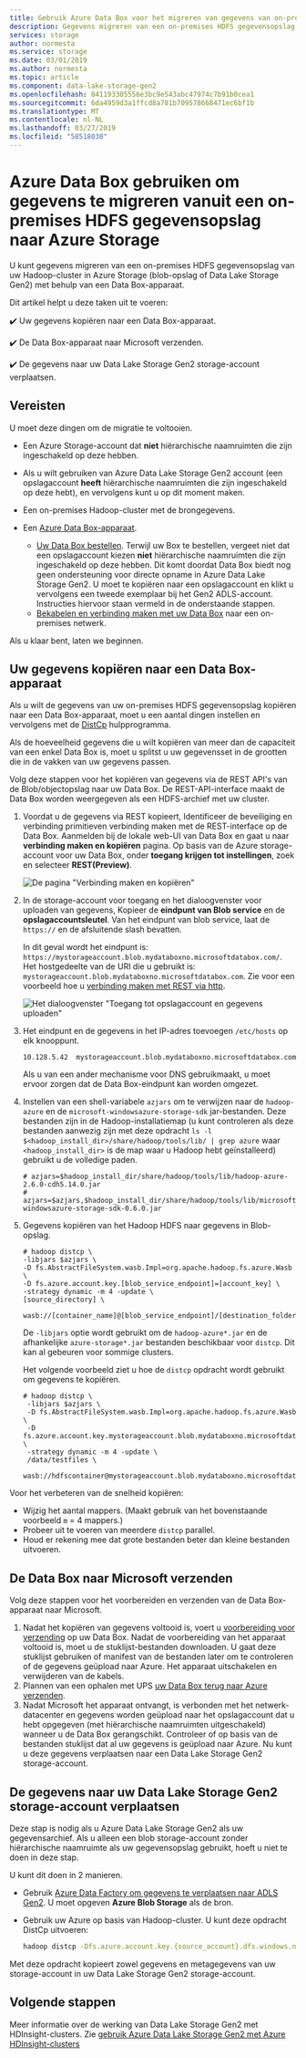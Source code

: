 ```yaml
---
title: Gebruik Azure Data Box voor het migreren van gegevens van on-premises HDFS opslaan naar Azure Storage
description: Gegevens migreren van een on-premises HDFS gegevensopslag naar Azure Storage
services: storage
author: normesta
ms.service: storage
ms.date: 03/01/2019
ms.author: normesta
ms.topic: article
ms.component: data-lake-storage-gen2
ms.openlocfilehash: 841193305556e3bc9e543abc47974c7b91b0cea1
ms.sourcegitcommit: 6da4959d3a1ffcd8a781b709578668471ec6bf1b
ms.translationtype: MT
ms.contentlocale: nl-NL
ms.lasthandoff: 03/27/2019
ms.locfileid: "58518030"
---
```

# <a name="use-azure-data-box-to-migrate-data-from-an-on-premises-hdfs-store-to-azure-storage"></a>Azure Data Box gebruiken om gegevens te migreren vanuit een on-premises HDFS gegevensopslag naar Azure Storage

U kunt gegevens migreren van een on-premises HDFS gegevensopslag van uw Hadoop-cluster in Azure Storage (blob-opslag of Data Lake Storage Gen2) met behulp van een Data Box-apparaat.

Dit artikel helpt u deze taken uit te voeren:

:heavy_check_mark: Uw gegevens kopiëren naar een Data Box-apparaat.

:heavy_check_mark: De Data Box-apparaat naar Microsoft verzenden.

:heavy_check_mark: De gegevens naar uw Data Lake Storage Gen2 storage-account verplaatsen.

## <a name="prerequisites"></a>Vereisten

U moet deze dingen om de migratie te voltooien.

* Een Azure Storage-account dat **niet** hiërarchische naamruimten die zijn ingeschakeld op deze hebben.

* Als u wilt gebruiken van Azure Data Lake Storage Gen2 account (een opslagaccount **heeft** hiërarchische naamruimten die zijn ingeschakeld op deze hebt), en vervolgens kunt u op dit moment maken.

* Een on-premises Hadoop-cluster met de brongegevens.

* Een [Azure Data Box-apparaat](https://azure.microsoft.com/services/storage/databox/). 

    - [Uw Data Box bestellen](https://docs.microsoft.com/azure/databox/data-box-deploy-ordered). Terwijl uw Box te bestellen, vergeet niet dat een opslagaccount kiezen **niet** hiërarchische naamruimten die zijn ingeschakeld op deze hebben. Dit komt doordat Data Box biedt nog geen ondersteuning voor directe opname in Azure Data Lake Storage Gen2. U moet te kopiëren naar een opslagaccount en klikt u vervolgens een tweede exemplaar bij het Gen2 ADLS-account. Instructies hiervoor staan vermeld in de onderstaande stappen.
    - [Bekabelen en verbinding maken met uw Data Box](https://docs.microsoft.com/azure/databox/data-box-deploy-set-up) naar een on-premises netwerk.

Als u klaar bent, laten we beginnen.

## <a name="copy-your-data-to-a-data-box-device"></a>Uw gegevens kopiëren naar een Data Box-apparaat

Als u wilt de gegevens van uw on-premises HDFS gegevensopslag kopiëren naar een Data Box-apparaat, moet u een aantal dingen instellen en vervolgens met de [DistCp](https://hadoop.apache.org/docs/stable/hadoop-distcp/DistCp.html) hulpprogramma.

Als de hoeveelheid gegevens die u wilt kopiëren van meer dan de capaciteit van een enkel Data Box is, moet u splitst u uw gegevensset in de grootten die in de vakken van uw gegevens passen.

Volg deze stappen voor het kopiëren van gegevens via de REST API's van de Blob/objectopslag naar uw Data Box. De REST-API-interface maakt de Data Box worden weergegeven als een HDFS-archief met uw cluster. 


1. Voordat u de gegevens via REST kopieert, Identificeer de beveiliging en verbinding primitieven verbinding maken met de REST-interface op de Data Box. Aanmelden bij de lokale web-UI van Data Box en gaat u naar **verbinding maken en kopiëren** pagina. Op basis van de Azure storage-account voor uw Data Box, onder **toegang krijgen tot instellingen**, zoek en selecteer **REST(Preview)**.

    ![De pagina "Verbinding maken en kopiëren"](media/data-lake-storage-migrate-on-premises-HDFS-cluster/data-box-connect-rest.png)

2. In de storage-account voor toegang en het dialoogvenster voor uploaden van gegevens, Kopieer de **eindpunt van Blob service** en de **opslagaccountsleutel**. Van het eindpunt van blob service, laat de `https://` en de afsluitende slash bevatten.

    In dit geval wordt het eindpunt is: `https://mystorageaccount.blob.mydataboxno.microsoftdatabox.com/`. Het hostgedeelte van de URI die u gebruikt is: `mystorageaccount.blob.mydataboxno.microsoftdatabox.com`. Zie voor een voorbeeld hoe u [verbinding maken met REST via http](/azure/databox/data-box-deploy-copy-data-via-rest). 

     ![Het dialoogvenster "Toegang tot opslagaccount en gegevens uploaden"](media/data-lake-storage-migrate-on-premises-HDFS-cluster/data-box-connection-string-http.png)

3. Het eindpunt en de gegevens in het IP-adres toevoegen `/etc/hosts` op elk knooppunt.

    ```    
    10.128.5.42  mystorageaccount.blob.mydataboxno.microsoftdatabox.com
    ```
    Als u van een ander mechanisme voor DNS gebruikmaakt, u moet ervoor zorgen dat de Data Box-eindpunt kan worden omgezet.
    
3. Instellen van een shell-variabele `azjars` om te verwijzen naar de `hadoop-azure` en de `microsoft-windowsazure-storage-sdk` jar-bestanden. Deze bestanden zijn in de Hadoop-installatiemap (u kunt controleren als deze bestanden aanwezig zijn met deze opdracht `ls -l $<hadoop_install_dir>/share/hadoop/tools/lib/ | grep azure` waar `<hadoop_install_dir>` is de map waar u Hadoop hebt geïnstalleerd) gebruikt u de volledige paden. 
    
    ```
    # azjars=$hadoop_install_dir/share/hadoop/tools/lib/hadoop-azure-2.6.0-cdh5.14.0.jar
    # azjars=$azjars,$hadoop_install_dir/share/hadoop/tools/lib/microsoft-windowsazure-storage-sdk-0.6.0.jar
    ```

4. Gegevens kopiëren van het Hadoop HDFS naar gegevens in Blob-opslag.

    ```
    # hadoop distcp \
    -libjars $azjars \
    -D fs.AbstractFileSystem.wasb.Impl=org.apache.hadoop.fs.azure.Wasb \
    -D fs.azure.account.key.[blob_service_endpoint]=[account_key] \
    -strategy dynamic -m 4 -update \
    [source_directory] \
           wasb://[container_name]@[blob_service_endpoint]/[destination_folder]       
    ```
   De `-libjars` optie wordt gebruikt om de `hadoop-azure*.jar` en de afhankelijke `azure-storage*.jar` bestanden beschikbaar voor `distcp`. Dit kan al gebeuren voor sommige clusters.
   
   Het volgende voorbeeld ziet u hoe de `distcp` opdracht wordt gebruikt om gegevens te kopiëren.
   
   ```
   # hadoop distcp \
    -libjars $azjars \
    -D fs.AbstractFileSystem.wasb.Impl=org.apache.hadoop.fs.azure.Wasb \
    -D fs.azure.account.key.mystorageaccount.blob.mydataboxno.microsoftdatabox.com=myaccountkey \
    -strategy dynamic -m 4 -update \
    /data/testfiles \
    wasb://hdfscontainer@mystorageaccount.blob.mydataboxno.microsoftdatabox.com/testfiles
   ```
  
Voor het verbeteren van de snelheid kopiëren:
- Wijzig het aantal mappers. (Maakt gebruik van het bovenstaande voorbeeld `m` = 4 mappers.)
- Probeer uit te voeren van meerdere `distcp` parallel.
- Houd er rekening mee dat grote bestanden beter dan kleine bestanden uitvoeren.       
    
## <a name="ship-the-data-box-to-microsoft"></a>De Data Box naar Microsoft verzenden

Volg deze stappen voor het voorbereiden en verzenden van de Data Box-apparaat naar Microsoft.

1. Nadat het kopiëren van gegevens voltooid is, voert u [voorbereiding voor verzending](https://docs.microsoft.com/azure/databox/data-box-deploy-copy-data-via-rest) op uw Data Box. Nadat de voorbereiding van het apparaat voltooid is, moet u de stuklijst-bestanden downloaden. U gaat deze stuklijst gebruiken of manifest van de bestanden later om te controleren of de gegevens geüpload naar Azure. Het apparaat uitschakelen en verwijderen van de kabels. 
2.  Plannen van een ophalen met UPS [uw Data Box terug naar Azure verzenden](https://docs.microsoft.com/azure/databox/data-box-deploy-picked-up). 
3.  Nadat Microsoft het apparaat ontvangt, is verbonden met het netwerk-datacenter en gegevens worden geüpload naar het opslagaccount dat u hebt opgegeven (met hiërarchische naamruimten uitgeschakeld) wanneer u de Data Box gerangschikt. Controleer of op basis van de bestanden stuklijst dat al uw gegevens is geüpload naar Azure. Nu kunt u deze gegevens verplaatsen naar een Data Lake Storage Gen2 storage-account.

## <a name="move-the-data-onto-your-data-lake-storage-gen2-storage-account"></a>De gegevens naar uw Data Lake Storage Gen2 storage-account verplaatsen

Deze stap is nodig als u Azure Data Lake Storage Gen2 als uw gegevensarchief. Als u alleen een blob storage-account zonder hiërarchische naamruimte als uw gegevensopslag gebruikt, hoeft u niet te doen in deze stap.

U kunt dit doen in 2 manieren. 

- Gebruik [Azure Data Factory om gegevens te verplaatsen naar ADLS Gen2](https://docs.microsoft.com/azure/data-factory/load-azure-data-lake-storage-gen2). U moet opgeven **Azure Blob Storage** als de bron.

- Gebruik uw Azure op basis van Hadoop-cluster. U kunt deze opdracht DistCp uitvoeren:

    ```bash
    hadoop distcp -Dfs.azure.account.key.{source_account}.dfs.windows.net={source_account_key} abfs://{source_container} @{source_account}.dfs.windows.net/[path] abfs://{dest_container}@{dest_account}.dfs.windows.net/[path]
    ```

Met deze opdracht kopieert zowel gegevens en metagegevens van uw storage-account in uw Data Lake Storage Gen2 storage-account.

## <a name="next-steps"></a>Volgende stappen

Meer informatie over de werking van Data Lake Storage Gen2 met HDInsight-clusters. Zie [gebruik Azure Data Lake Storage Gen2 met Azure HDInsight-clusters](https://docs.microsoft.com/Azure/storage/blobs/data-lake-storage-use-hdi-cluster?toc=%2fazure%2fstorage%2fblobs%2ftoc.json)
